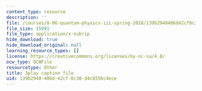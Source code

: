 ```yaml
---
content_type: resource
description: ''
file: /courses/8-06-quantum-physics-iii-spring-2018/139b2948406d42cf0c30d4c8556c4ece_Ug0HxeKGC8s.srt
file_size: 15991
file_type: application/x-subrip
hide_download: true
hide_download_original: null
learning_resource_types: []
license: https://creativecommons.org/licenses/by-nc-sa/4.0/
ocw_type: OCWFile
resourcetype: Other
title: 3play caption file
uid: 139b2948-406d-42cf-0c30-d4c8556c4ece
---
```

